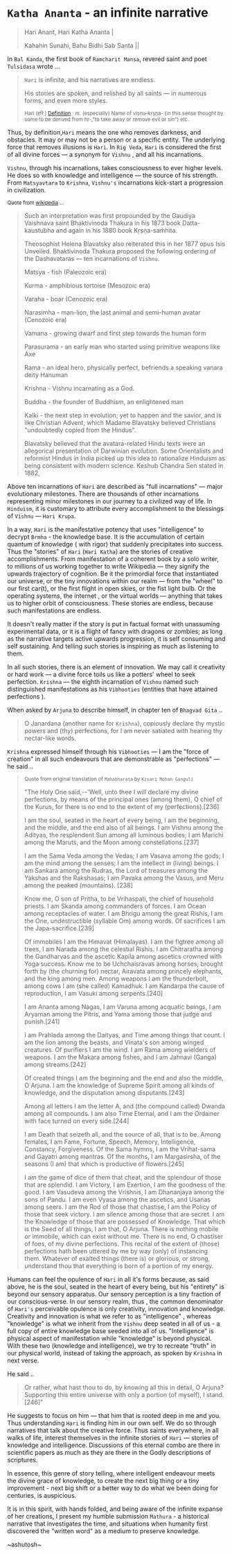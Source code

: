 # `Katha Ananta` - an infinite narrative

> Hari Anant, Hari Katha Ananta |
>
> Kahahin Sunahi,  Bahu Bidhi Sab Santa ||

In `Bal Kanda`, the first book of `Ramcharit Mansa`, revered saint and poet `Tulsidasa` wrote ...

> `Hari` is infinite, and his narratives are endless. 
>
>  His stories are spoken, and relished by all saints — in numerous forms, and even more styles. 
>
> <sup> Hari (हरि ) [Definition](https://sanskritdictionary.com/hari/279877/1) : m. (especially) Name of viṣṇu-kṛṣṇa- (in this sense thought by some to be derived from hṛ-,"to take away or remove evil or sin")  etc. </sup>

Thus, by definition,`Hari` means the one who removes darkness, and obstacles. It may or may not be a person or a specific entity. The underlying force that removes illusions is `Hari`.  In `Rig Veda`, `Hari` is considered the first of all divine forces —  a synonym for `Vishnu` , and all his incarnations. 

`Vishnu`, through his incarnations, takes consciousness to ever higher levels. He does so  with knowledge and  intelligence —  the source of his strength. From `Matsyavtara` to `Krishna`, `Vishnu's` incarnations kick-start a progression in civilization. 

<sup>  Quote from [wikipedia](https://en.wikipedia.org/wiki/Dashavatara) ...</sup>

> Such an interpretation was first propounded by the Gaudiya Vaishnava saint Bhaktivinoda Thakura in his 1873 book Datta-kaustubha and again in his 1880 book Kṛṣṇa-saṁhita. 
>
> Theosophist Helena Blavatsky also reiterated this in her 1877 opus Isis Unveiled. Bhaktivinoda Thakura proposed the following ordering of the Dashavataras — ten incarnations of `Vishnu`. 
>
> Matsya - fish (Paleozoic era)
>
> Kurma - amphibious tortoise (Mesozoic era)
>
> Varaha - boar (Cenozoic era)
>
> Narasimha - man-lion, the last animal and semi-human avatar (Cenozoic era)
>
> Vamana - growing dwarf and first step towards the human form 
> 
> Parasurama - an early man who started using primitive weapons like Axe
>
> Rama - an ideal hero, physically perfect, befriends a speaking vanara deity Hanuman
> 
> Krishna - Vishnu incarnating as a God.
> 
> Buddha - the founder of Buddhism, an enlightened man
> 
> Kalki - the next step in evolution; yet to happen and the savior, and is like Christian Advent, which Madame Blavatsky believed Christians "undoubtedly copied from the Hindus".
> 
> Blavatsky believed that the avatara-related Hindu texts were an allegorical presentation of Darwinian evolution. Some Orientalists and reformist Hindus in India picked up this idea to rationalize Hinduism as being consistent with modern science. Keshub Chandra Sen stated in 1882,

Above ten incarnations of `Hari` are described as "full incarnations" — major evolutionary milestones. There are thousands  of other  incarnations representing minor milestones in our journey to a civilized way of life.  In `Hinduism`, it is customary to attribute every accomplishment to the blessings of `Vishnu` — `Hari Krupa`. 

In a way, `Hari` is the manifestative potency that uses "intelligence" to decrypt `Brmha` - the knowledge base. It is the accumulation of certain quantum of knowledge ( with rigor) that suddenly  precipitates into success. Thus the "stories" of `Hari` (`Hari Katha`) are the stories of creative accomplishments. From manifestation of a coherent book by a solo writer, to millions of us working together to write Wikipedia —  they signify the upwards trajectory of cognition. Be it the primordial force that instantiated our universe, or the tiny innovations within our realm — from the "wheel" to our  first car(t), or the first flight in open skies,  or the fist light bulb. Or the operating systems, the internet , or the virtual worlds — anything that takes us to higher orbit of consciousness. These stories are endless, because such manifestations are endless. 

It doesn't really matter if the story is put in factual format with unassuming experimental data, or it is a flight of fancy with dragons or zombies; as long as the narrative targets active upwards progression, it is self consuming and self sustaining. And telling such stories is inspiring as much as listening to them.

In all such stories, there is an element of innovation. We may call it creativity or hard work — a divine force toils us like a potters' wheel to seek perfection. `Krishna` — the eighth incarnation of `Vishnu` named such distinguished manifestations as his `Vibhooties` (entities that have attained perfections ).

When asked by `Arjuna` to describe himself, in chapter ten of `Bhagvad Gita` ..

> O Janardana (another name for `Krishna`), copiously declare thy mystic powers and (thy) perfections, for I am never satiated with hearing thy nectar-like words.

`Krishna` expressed himself through his `Vibhooties` — I am the "force of creation" in all such endeavours that are demonstrable as "perfections" — he said ..

> <sup> Quote from original translation of `Mahabharata` by `Kisari Mohan Ganguli` </sup>
>
> "The Holy One said,--'Well, unto thee I will declare my divine perfections, by means of the principal ones (among them), O chief of the Kurus, for there is no end to the extent of my (perfections).[236] 
>
> I am the soul, seated in the heart of every being, I am the beginning, and the middle, and the end also of all beings. I am Vishnu among the Adityas, the resplendent Sun among all luminous bodies; I am Marichi among the Maruts, and the Moon among constellations.[237] 
>
> I am the Sama Veda among the Vedas; I am Vasava among the gods; I am the mind among the senses; I am the intellect in (living) beings. I am Sankara among the Rudras, the Lord of treasures among the Yakshas and the Rakshasas; I am Pavaka among the Vasus, and Meru among the peaked (mountains). [238] 
>
> Know me, O son of Pritha, to be Vrihaspati, the chief of household priests. I am Skanda among commanders of forces. I am Ocean among receptacles of water. I am Bhrigu among the great Rishis, I am the One, undestructible (syllable Om) among words. Of sacrifices I am the Japa-sacrifice.[239] 
>
> Of immobiles I am the Himavat (Himalayas). I am the figtree among all trees, I am Narada among the celestial Rishis. I am Chitraratha among the Gandharvas and the ascetic Kapila among ascetics crowned with Yoga success. Know me to be Uchchaisravas among horses, brought forth by (the churning for) nectar, Airavata among princely elephants, and the king among men. Among weapons I am the thunderbolt, among cows I am (she called) Kamadhuk. I am Kandarpa the cause of reproduction, I am Vasuki among serpents.[240]
>
> I am Ananta among Nagas, I am Varuna among acquatic beings, I am Aryaman among the Pitris, and Yama among those that judge and punish.[241]
>
> I am Prahlada among the Daityas, and Time among things that count. I am the lion among the beasts, and Vinata's son among winged creatures. Of purifiers I am the wind. I am Rama among wielders of weapons. I am the Makara among fishes, and I am Jahnavi (Ganga) among streams.[242]
>
> Of created things I am the beginning and the end and also the middle, O Arjuna. I am the knowledge of Supreme Spirit among all kinds of knowledge, and the disputation among disputants.[243]
>
> Among all letters I am the letter A, and (the compound called) Dwanda among all compounds. I am also Time Eternal, and I am the Ordainer with face turned on every side.[244] 
>
> I am Death that seizeth all, and the source of all, that is to be. Among females, I am Fame, Fortune, Speech, Memory, Intelligence, Constancy, Forgiveness. Of the Sama hymns, I am the Vrihat-sama and Gayatri among mantras. Of the months, I am Margasirsha, of the seasons (I am) that which is productive of flowers.[245]
>
> I am the game of dice of them that cheat, and the splendour of those that are splendid. I am Victory, I am Exertion, I am the goodness of the good. I am Vasudeva among the Vrishnis, I am Dhananjaya among the sons of Pandu. I am even Vyasa among the ascetics, and Usanas among seers. I am the Rod of those that chastise, I am the Policy of those that seek victory. I am silence among those that are secret. I am the Knowledge of those that are possessed of Knowledge. That which is the Seed of all things, I am that, O Arjuna. There is nothing mobile or immobile, which can exist without me. There is no end, O chastiser of foes, of my divine perfections. This recital of the extent of (those) perfections hath been uttered by me by way (only) of instancing them. Whatever of exalted things (there is) or glorious, or strong, understand thou that everything is born of a portion of my energy. 

Humans can feel the opulence of `Hari` in all it's forms because, as said above, he is the soul, seated in the heart of every being, but his "entirety" is beyond our sensory apparatus. Our sensory perception is a tiny fraction of our conscious-verse. In our sensory realm, thus , the common denominator of `Hari's` perceivable opulence is only creativity, innovation and knowledge. Creativity and innovation is what we refer to as "intelligence" , whereas "knowledge" is what we inherit from the `Vishnu` deep seated in all of us - a full copy of entire knowledge base seeded into all of us. "Intelligence" is physical aspect of manifestation while "knowledge" is beyond physical.  With these two (knowledge and intelligence), we try to recreate "truth" in our physical world, instead of taking the approach, as spoken by `Krishna` in next verse. 

He said ..

> Or rather, what hast thou to do, by knowing all this in detail, O Arjuna? Supporting this entire universe with only a portion (of myself), I stand.[246]"

He suggests to focus on him — that him that is rooted deep in me and you. Thus understanding `Hari` is finding him in our own self. We do so through narratives that talk about the creative force. Thus saints everywhere, in all walks of life, interest themselves in the infinite stories of `Hari` — stories of knowledge and intelligence. Discussions of this eternal combo are there in scientific papers as much as they are there in the Godly descriptions of scriptures.

In essence, this genre of story telling, where intelligent endeavour meets the divine grace of knowledge, to create the next big thing or a tiny improvement - next big shift or a better way to do what we been doing for centuries,  is auspicious. 

It is in this spirit, with hands folded, and being aware of the infinite expanse of her creations, I present my humble submission `Mathura` - a historical narrative that investigates the time, and situations when humanity first discovered the "written word" as a medium to preserve knowledge. 

~ashutosh~

